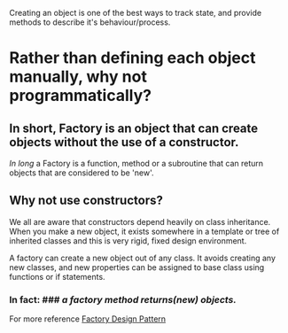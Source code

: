 
Creating an object is one of the best ways to track state, and provide methods to describe it's behaviour/process.

# Rather than defining each object manually, why not programmatically?

## In short, Factory is an object that can create objects without the use of a constructor.

*In long* a Factory is a function, method or a subroutine that can return objects that are considered to be 'new'.


## Why not use constructors?
We all are aware that constructors depend heavily on class inheritance. When you make a new object, it exists somewhere
in a template or tree of inherited classes and this is very rigid, fixed design environment.

A factory can create a new object out of any class. It avoids creating any new classes, and new properties can be
assigned to base class using functions or if statements.

### In fact: ### *a factory method returns(new) objects.*

For more reference [Factory Design Pattern](https://codeburst.io/what-is-a-factory-design-pattern-d3315ccc912b)